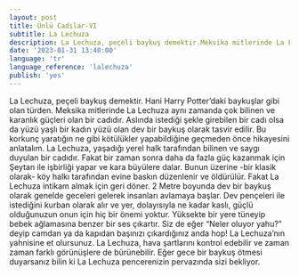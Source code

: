 ```yaml
---
layout: post
title: Ünlü Cadılar-VI
subtitle: La Lechuza
description: La Lechuza, peçeli baykuş demektir.Meksika mitlerinde La Lechuza aynı zamanda çok bilinen ve karanlık güçleri olan bir cadıdır.
date: '2023-01-31 13:40:00'
language: 'tr'
language_reference: 'lalechuza'
publish: 'yes'
---
```

La Lechuza, peçeli baykuş demektir. Hani Harry Potter’daki baykuşlar gibi olan türden.
Meksika mitlerinde La Lechuza aynı zamanda çok bilinen ve karanlık güçleri olan bir cadıdır. Aslında istediği şekle girebilen bir cadı olsa da yüzü yaşlı bir kadın yüzü olan dev bir baykuş olarak tasvir edilir.
Bu korkunç yaratığın ne gibi kötülükler yapabildiğine geçmeden önce hikayesini anlatalım.
La Lechuza, yaşadığı yerel halk tarafından bilinen ve saygı duyulan bir cadıdır. Fakat bir zaman sonra daha da fazla güç kazanmak için Şeytan ile işbirliği yapar ve kara büyülere dalar.
Bunun üzerine -bir klasik olarak- köy halkı tarafından evine baskın düzenlenir ve öldürülür.
Fakat La Lechuza intikam almak için geri döner. 2 Metre boyunda dev bir baykuş olarak genelde geceleri gelerek insanları avlamaya başlar. Dev pençeleri ile istediğini kurban olarak alır ve yer, dolayısıyla ne kadar kaslı, güçlü olduğunuzun onun için hiç bir önemi yoktur.
Yüksekte bir yere tüneyip bebek ağlamasına benzer bir ses çıkartır. Siz de eğer “Neler oluyor yahu?” deyip camdan ya da kapıdan başınızı çıkardığınız anda hop! La Lechuza’nın yahnisine et olursunuz.
La Lechuza, hava şartlarını kontrol edebilir ve zaman zaman farklı görünüşlere de bürünebilir.
Eğer gece bir baykuş ötmesi duyarsanız bilin ki La Lechuza pencerenizin pervazında sizi bekliyor.
